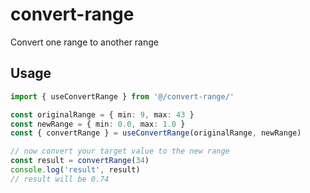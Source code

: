 # convert-range
Convert one range to another range

## Usage
```typescript
import { useConvertRange } from '@/convert-range/'

const originalRange = { min: 9, max: 43 }
const newRange = { min: 0.0, max: 1.0 }
const { convertRange } = useConvertRange(originalRange, newRange)

// now convert your target value to the new range
const result = convertRange(34)
console.log('result', result)
// result will be 0.74
```

